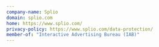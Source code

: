 ```yaml
---
company-name: Splio
domain: splio.com
home: https://www.splio.com/
privacy-policy: https://www.splio.com/data-protection/
member-of: "Interactive Advertising Bureau (IAB)"
---
```




